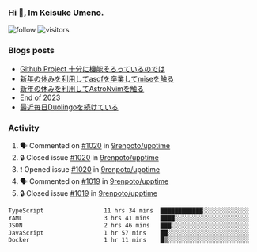 ### Hi 👋, Im Keisuke Umeno.

<!--
**9renpoto/9renpoto** is a ✨ _special_ ✨ repository because its `README.md` (this file) appears on your GitHub profile.

Here are some ideas to get you started:

- 🔭 I’m currently working on ...
- 🌱 I’m currently learning ...
- 👯 I’m looking to collaborate on ...
- 🤔 I’m looking for help with ...
- 💬 Ask me about ...
- 📫 How to reach me: ...
- 😄 Pronouns: ...
- ⚡ Fun fact: ...
-->

![follow](https://img.shields.io/github/followers/9renpoto?label=Follow&style=social)
![visitors](https://komarev.com/ghpvc/?username=9renpoto&label=Profile%20views&color=0e75b6&style=flat)

### Blogs posts

<!-- BLOG-POST-LIST:START -->
- [Github Project 十分に機能そろっているのでは](https://9renpoto.win/entry/2024/01/14/gh-projects)
- [新年の休みを利用してasdfを卒業してmiseを触る](https://9renpoto.win/entry/2024/01/07/mise)
- [新年の休みを利用してAstroNvimを触る](https://9renpoto.win/entry/2024/01/03/new-year-holidays)
- [End of 2023](https://9renpoto.win/entry/2023/12/31/end)
- [最近毎日Duolingoを続けている](https://9renpoto.win/entry/2023/12/05/duolingo)
<!-- BLOG-POST-LIST:END -->

### Activity

<!--START_SECTION:activity-->
1. 🗣 Commented on [#1020](https://github.com/9renpoto/upptime/issues/1020#issuecomment-1893540768) in [9renpoto/upptime](https://github.com/9renpoto/upptime)
2. 🔒 Closed issue [#1020](https://github.com/9renpoto/upptime/issues/1020) in [9renpoto/upptime](https://github.com/9renpoto/upptime)
3. ❗ Opened issue [#1020](https://github.com/9renpoto/upptime/issues/1020) in [9renpoto/upptime](https://github.com/9renpoto/upptime)
4. 🗣 Commented on [#1019](https://github.com/9renpoto/upptime/issues/1019#issuecomment-1893271739) in [9renpoto/upptime](https://github.com/9renpoto/upptime)
5. 🔒 Closed issue [#1019](https://github.com/9renpoto/upptime/issues/1019) in [9renpoto/upptime](https://github.com/9renpoto/upptime)
<!--END_SECTION:activity-->

<!--START_SECTION:waka-->

```txt
TypeScript                 11 hrs 34 mins  ████████████░░░░░░░░░░░░░   48.60 %
YAML                       3 hrs 41 mins   ████░░░░░░░░░░░░░░░░░░░░░   15.48 %
JSON                       2 hrs 46 mins   ███░░░░░░░░░░░░░░░░░░░░░░   11.66 %
JavaScript                 1 hr 57 mins    ██░░░░░░░░░░░░░░░░░░░░░░░   08.25 %
Docker                     1 hr 11 mins    █▒░░░░░░░░░░░░░░░░░░░░░░░   05.01 %
```

<!--END_SECTION:waka-->
